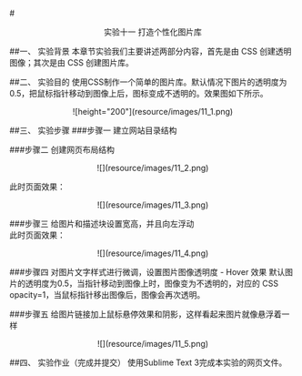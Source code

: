 #<center>实验十一 打造个性化图片库</center>

##一、	实验背景
 本章节实验我们主要讲述两部分内容，首先是由 CSS 创建透明图像；其次是由 CSS 创建图片库。
 
##二、	实验目的
使用CSS制作一个简单的图片库。默认情况下图片的透明度为0.5，把鼠标指针移动到图像上后，图标变成不透明的。效果图如下所示。  

<center>![height="200"](resource/images/11_1.png)</center>       

##三、	实验步骤 
###步骤一  建立网站目录结构   

###步骤二  创建网页布局结构  
  
  <center>![](resource/images/11_2.png)</center>  

此时页面效果：
  <center>![](resource/images/11_3.png)</center>  
  
###步骤三  给图片和描述块设置宽高，并且向左浮动   
此时页面效果：
  
  <center>![](resource/images/11_4.png)</center>
  
###步骤四  对图片文字样式进行微调，设置图片图像透明度 - Hover 效果
默认图片的透明度为0.5，当指针移动到图像上时，图像变为不透明的，对应的 CSS opacity=1，当鼠标指针移出图像后，图像会再次透明。  
  
###步骤五   给图片链接加上鼠标悬停效果和阴影，这样看起来图片就像悬浮着一样  
  <center>![](resource/images/11_5.png)</center>
  
##四、	实验作业（完成并提交）
使用Sublime Text 3完成本实验的网页文件。